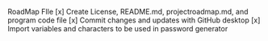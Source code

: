 RoadMap FIle
[x]  Create License, README.md, projectroadmap.md, and program code file
[x]  Commit changes and updates with GitHub desktop
[x]  Import variables and characters to be used in password generator